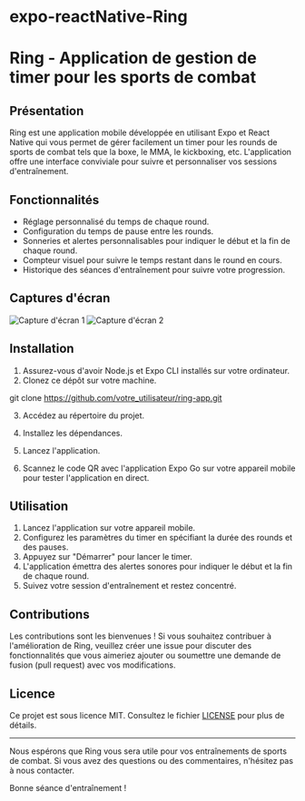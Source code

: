 # expo-reactNative-Ring

# Ring - Application de gestion de timer pour les sports de combat

## Présentation

Ring est une application mobile développée en utilisant Expo et React Native qui vous permet de gérer facilement un timer pour les rounds de sports de combat tels que la boxe, le MMA, le kickboxing, etc. L'application offre une interface conviviale pour suivre et personnaliser vos sessions d'entraînement.

## Fonctionnalités

- Réglage personnalisé du temps de chaque round.
- Configuration du temps de pause entre les rounds.
- Sonneries et alertes personnalisables pour indiquer le début et la fin de chaque round.
- Compteur visuel pour suivre le temps restant dans le round en cours.
- Historique des séances d'entraînement pour suivre votre progression.

## Captures d'écran

![Capture d'écran 1](lien_vers_capture_1.png)
![Capture d'écran 2](lien_vers_capture_2.png)

## Installation

1. Assurez-vous d'avoir Node.js et Expo CLI installés sur votre ordinateur.
2. Clonez ce dépôt sur votre machine.

git clone https://github.com/votre_utilisateur/ring-app.git

3. Accédez au répertoire du projet.

4. Installez les dépendances.

5. Lancez l'application.

6. Scannez le code QR avec l'application Expo Go sur votre appareil mobile pour tester l'application en direct.

## Utilisation

1. Lancez l'application sur votre appareil mobile.
2. Configurez les paramètres du timer en spécifiant la durée des rounds et des pauses.
3. Appuyez sur "Démarrer" pour lancer le timer.
4. L'application émettra des alertes sonores pour indiquer le début et la fin de chaque round.
5. Suivez votre session d'entraînement et restez concentré.

## Contributions

Les contributions sont les bienvenues ! Si vous souhaitez contribuer à l'amélioration de Ring, veuillez créer une issue pour discuter des fonctionnalités que vous aimeriez ajouter ou soumettre une demande de fusion (pull request) avec vos modifications.

## Licence

Ce projet est sous licence MIT. Consultez le fichier [LICENSE](LICENSE) pour plus de détails.

---

Nous espérons que Ring vous sera utile pour vos entraînements de sports de combat. Si vous avez des questions ou des commentaires, n'hésitez pas à nous contacter.

Bonne séance d'entraînement !
